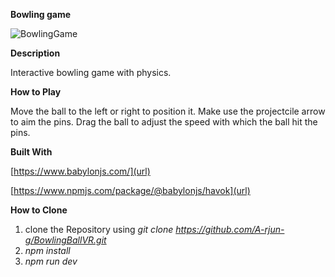 **Bowling game**

![BowlingGame](https://github.com/Dhinesh-M-7/Initial_Setup/assets/89065192/2da568cd-232a-405e-8d65-63258d0f0d94)

**Description**

Interactive bowling game with physics.

**How to Play**

Move the ball to the left or right to position it.
Make use the projectcile arrow to aim the pins.
Drag the ball to adjust the speed with which the ball hit the pins.

**Built With**

[https://www.babylonjs.com/](url)

[https://www.npmjs.com/package/@babylonjs/havok](url)

**How to Clone**

1. clone the Repository using _git clone https://github.com/A-rjun-g/BowlingBallVR.git_
2. _npm install_
3. _npm run dev_
